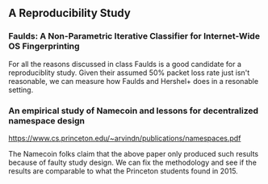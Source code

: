 ## A Reproducibility Study

### Faulds: A Non-Parametric Iterative Classifier for Internet-Wide OS Fingerprinting

For all the reasons discussed in class Faulds is a good candidate for a reproduciblity study. 
Given their assumed 50% packet loss rate just isn't reasonable, we can measure how Faulds and Hershel+ does in a resonable setting.

### An empirical study of Namecoin and lessons for decentralized namespace design

https://www.cs.princeton.edu/~arvindn/publications/namespaces.pdf
 
The Namecoin folks claim that the above paper only produced such results because of faulty study design.
We can fix the methodology and see if the results are comparable to what the Princeton students found in 2015. 

